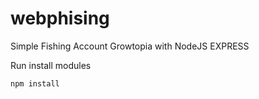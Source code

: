 # webphising
Simple Fishing Account Growtopia with NodeJS EXPRESS

Run install modules
```
npm install
```
